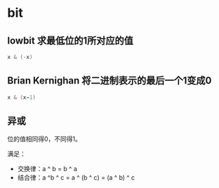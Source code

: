 # bit

## lowbit 求最低位的1所对应的值

```c
x & (-x)
```

## Brian Kernighan 将二进制表示的最后一个1变成0

```c
x & (x−1)
```

## 异或

位的值相同得0，不同得1。

满足：

- 交换律：a ^ b = b ^ a
- 结合律：a ^b ^ c = a ^ (b ^ c) = (a ^ b) ^ c
